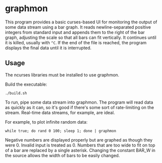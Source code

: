 # graphmon

This program provides a basic curses-based UI for monitoring the output of some data stream using a bar graph.  It reads newline-separated positive integers from standard input and appends them to the right of the bar graph, adjusting the scale so that all bars can fit vertically.  It continues until it is killed, usually with `^C`.  If the end of the file is reached, the program displays the final data until it is interrupted.

## Usage

The ncurses libraries must be installed to use graphmon.

Build the executable:

    ./build.sh

To run, pipe some data stream into graphmon.  The program will read data as quickly as it can, so it's good if there's some sort of rate-limiting on the stream.  Real-time data streams, for example, are ideal.

For example, to plot infinite random data:

    while true; do rand 0 100; sleep 1; done | graphmon

Negative numbers are displayed properly but are graphed as though they were 0.  Invalid input is treated as 0.  Numbers that are too wide to fit on top of a bar are replaced by a single asterisk.  Changing the constant BAR_W in the source allows the width of bars to be easily changed.

